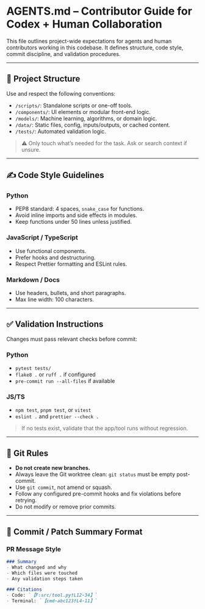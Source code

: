 # AGENTS.md – Contributor Guide for Codex + Human Collaboration

This file outlines project-wide expectations for agents and human contributors working in this codebase. It defines structure, code style, commit discipline, and validation procedures.

---

## 📁 Project Structure

Use and respect the following conventions:

- `/scripts/`: Standalone scripts or one-off tools.
- `/components/`: UI elements or modular front-end logic.
- `/models/`: Machine learning, algorithms, or domain logic.
- `/data/`: Static files, config, inputs/outputs, or cached content.
- `/tests/`: Automated validation logic.

> ⚠️ Only touch what’s needed for the task. Ask or search context if unsure.

---

## ✍️ Code Style Guidelines

### Python
- PEP8 standard: 4 spaces, `snake_case` for functions.
- Avoid inline imports and side effects in modules.
- Keep functions under 50 lines unless justified.

### JavaScript / TypeScript
- Use functional components.
- Prefer hooks and destructuring.
- Respect Prettier formatting and ESLint rules.

### Markdown / Docs
- Use headers, bullets, and short paragraphs.
- Max line width: 100 characters.

---

## ✅ Validation Instructions

Changes must pass relevant checks before commit:

### Python
- `pytest tests/`
- `flake8 .` or `ruff .` if configured
- `pre-commit run --all-files` if available

### JS/TS
- `npm test`, `pnpm test`, or `vitest`
- `eslint .` and `prettier --check .`

> If no tests exist, validate that the app/tool runs without regression.

---

## 🧱 Git Rules

- **Do not create new branches.**
- Always leave the Git worktree clean: `git status` must be empty post-commit.
- Use `git commit`, not amend or squash.
- Follow any configured pre-commit hooks and fix violations before retrying.
- Do not modify or remove prior commits.

---

## 🧾 Commit / Patch Summary Format

### PR Message Style
```md
### Summary
- What changed and why
- Which files were touched
- Any validation steps taken

### Citations
- Code: `【F:src/tool.py†L12-34】`
- Terminal: `【cmd-abc123†L4-11】`

